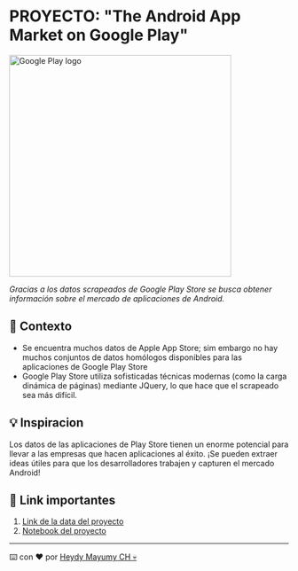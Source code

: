 # PROYECTO: "The Android App Market on Google Play"

<img src="https://assets.datacamp.com/production/project_1197/img/google_play_store.png" alt="Google Play logo" width="400">

_Gracias a los datos scrapeados de Google Play Store se busca obtener información sobre el mercado de aplicaciones de Android._

## 🔎 Contexto 

- Se encuentra muchos datos de Apple App Store; sim embargo no hay muchos conjuntos de datos homólogos disponibles para las aplicaciones de Google Play Store
- Google Play Store utiliza sofisticadas técnicas modernas (como la carga dinámica de páginas) mediante JQuery, lo que hace que el scrapeado sea más difícil.‎

## 💡 Inspiracion  
‎Los datos de las aplicaciones de Play Store tienen un enorme potencial para llevar a las empresas que hacen aplicaciones al éxito. ¡Se pueden extraer ideas útiles para que los desarrolladores trabajen y capturen el mercado Android!‎

## 🔗 Link importantes 
1. [Link de la data del proyecto](https://www.kaggle.com/lava18/google-play-store-apps)
2. [Notebook del proyecto](https://github.com/MayumyCH/dc_project_analyzing_android_app_market_with_python/blob/main/notebook_es.ipynb)

---
⌨️ con ❤️ por [Heydy Mayumy CH 💀](https://github.com/MayumyCH)